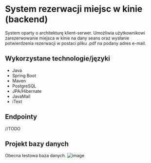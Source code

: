 # System rezerwacji miejsc w kinie (backend)
System oparty o architekturę klient-serwer. Umożliwia użytkownikowi zarezerwowanie miejsca w kinie na dany seans oraz wysłanie potwierdzenia rezerwacji w postaci pliku .pdf na podany adres e-mail. 

## Wykorzystane technologie/języki
  * Java 
  * Spring Boot
  * Maven
  * PostgreSQL
  * JPA/Hibernate
  * JavaMail
  * iText

## Endpointy
//TODO
## Projekt bazy danych
Obecna testowa baza danych.
![image](https://user-images.githubusercontent.com/56149109/111000022-93493380-8381-11eb-8887-215a738dbabb.png)


